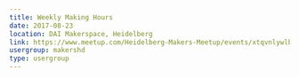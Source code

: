 ```yaml
---
title: Weekly Making Hours
date: 2017-08-23
location: DAI Makerspace, Heidelberg
link: https://www.meetup.com/Heidelberg-Makers-Meetup/events/xtqvnlywlbfc/
usergroup: makershd
type: usergroup
---
```

